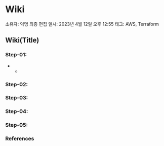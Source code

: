 # Wiki

소유자: 익명
최종 편집 일시: 2023년 4월 12일 오후 12:55
태그: AWS, Terraform

## Wiki(Title)

### **Step-01:**

- 
    - 

### **Step-02:**

### **Step-03:**

### **Step-04:**

### **Step-05:**

### References